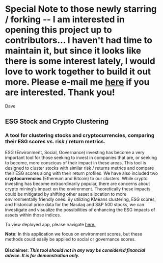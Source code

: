 # Special Note to those newly starring / forking -- I am interested in opening this project up to contributors... I haven't had time to maintain it, but since it looks like there is some interest lately, I would love to work together to build it out more.  Please e-mail me [here](mailto:dave_thomas@enoughwebapp.com) if you are interested.  Thank you!

Dave


## ESG Stock and Crypto Clustering  
 
### A tool for clustering stocks and cryptocurrencies, comparing their ESG scores vs. risk / return metrics.  
 
ESG (Environment, Social, Governance) investing has become a very important tool for those seeking to invest in companies that are, or seeking to become, more conscious of their impact in these areas.  This tool is designed to cluster stocks with similar risk / returns metrics and compare their ESG scores along with their return profiles.  We have also included two **cryptocurrencies** (Ethereum and Bitcoin) to our clusters.  While crypto investing has become extraordinarily popular, there are concerns about crypto mining's impact on the environment.  Theoretically these impacts could be mitigated by shifting other asset allocation to more environmentally friendly ones. By utilizing KMeans clustering, ESG scores, and historical price data for the Nasdaq and S&P 500 stocks, we can investigate and visualize the possibilities of enhancing the ESG impacts of assets within those indices.  

To view deployed app, please navigate [here.](https://share.streamlit.io/sjufan84/esg_clustering/main/streamlit_main.py)

**Note:** In this application we focus on environment scores, but these methods could easily be applied to social or governance scores.




#### Disclaimer:  *This tool should not in any way be considered financial advice.  It is for demonstration only.*
                
             
